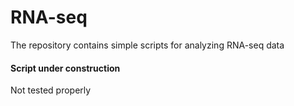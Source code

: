 # RNA-seq
The repository contains simple scripts for analyzing RNA-seq data

#### Script under construction
Not tested properly
